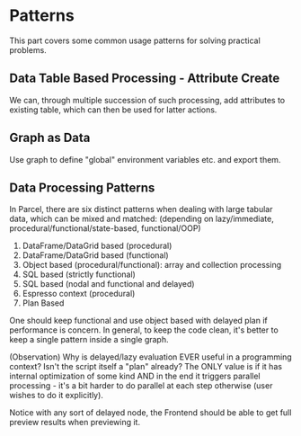 # Patterns

This part covers some common usage patterns for solving practical problems.

## Data Table Based Processing - Attribute Create

<!--From functional scripting, from Excel usage, from Houdini point processing, from limitations of no-lambda LINQ. In Houdini it's the Attribute Wrangler node.-->
<!-- Like Pandas Dataframe -->

We can, through multiple succession of such processing, add attributes to existing table, which can then be used for latter actions.

## Graph as Data

Use graph to define "global" environment variables etc. and export them.

## Data Processing Patterns

In Parcel, there are six distinct patterns when dealing with large tabular data, which can be mixed and matched: (depending on lazy/immediate, procedural/functional/state-based, functional/OOP)

1. DataFrame/DataGrid based (procedural)
2. DataFrame/DataGrid based (functional)
3. Object based (procedural/functional): array and collection processing
4. SQL based (strictly functional)
5. SQL based (nodal and functional and delayed)
6. Espresso context (procedural)
7. Plan Based

One should keep functional and use object based with delayed plan if performance is concern. In general, to keep the code clean, it's better to keep a single pattern inside a single graph.

(Observation) Why is delayed/lazy evaluation EVER useful in a programming context?
Isn't the script itself a "plan" already?
The ONLY value is if it has internal optimization of some kind AND in the end it triggers parallel processing - it's a bit harder to do parallel at each step otherwise (user wishes to do it explicitly).

Notice with any sort of delayed node, the Frontend should be able to get full preview results when previewing it.